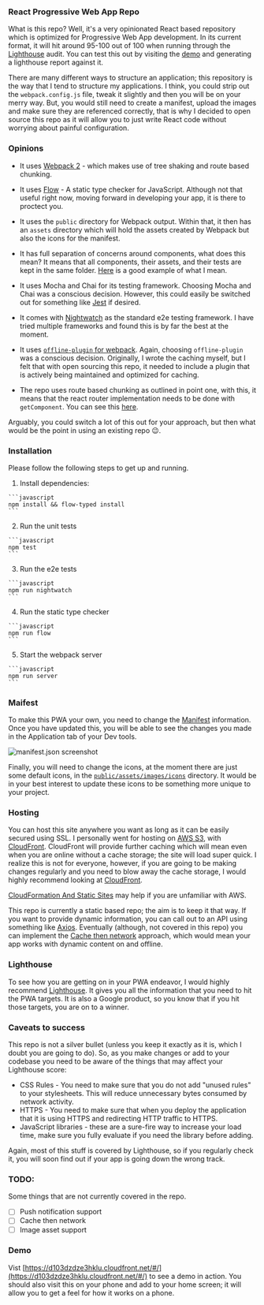 ### React Progressive Web App Repo

What is this repo? Well, it's a very opinionated React based repository which is optimized for Progressive Web App development. In its current format, it will hit around 95-100 out of 100 when running through the [Lighthouse](https://developers.google.com/web/tools/lighthouse/) audit. You can test this out by visiting the [demo](https://d103dzdze3hklu.cloudfront.net/#/) and generating a lighthouse report against it.

There are many different ways to structure an application; this repository is the way that I tend to structure my applications. I think, you could strip out the `webpack.config.js` file, tweak it slightly and then you will be on your merry way. But, you would still need to create a manifest, upload the images and make sure they are referenced correctly, that is why I decided to open source this repo as it will allow you to just write React code without worrying about painful configuration.

### Opinions

- It uses [Webpack 2](https://webpack.js.org/) - which makes use of tree shaking and route based chunking.

- It uses [Flow](https://flowtype.org/) - A static type checker for JavaScript. Although not that useful right now, moving forward in developing your app, it is there to proctect you.

- It uses the `public` directory for Webpack output. Within that, it then has an `assets` directory which will hold the assets created by Webpack but also the icons for the manifest.

- It has full separation of concerns around components, what does this mean? It means that all components, their assets, and their tests are kept in the same folder. [Here](https://github.com/simonfl3tcher/react-progressive-web-app-repo/tree/master/src/components/Home) is a good example of what I mean.

- It uses Mocha and Chai for its testing framework. Choosing Mocha and Chai was a conscious decision. However, this could easily be switched out for something like [Jest](https://facebook.github.io/jest/) if desired.

- It comes with [Nightwatch](http://nightwatchjs.org/) as the standard e2e testing framework. I have tried multiple frameworks and found this is by far the best at the moment.

- It uses [`offline-plugin` for webpack](https://github.com/NekR/offline-plugin). Again, choosing `offline-plugin` was a conscious decision. Originally, I wrote the caching myself, but I felt that with open sourcing this repo, it needed to include a plugin that is actively being maintained and optimized for caching.

- The repo uses route based chunking as outlined in point one, with this, it means that the react router implementation needs to be done with `getComponent`. You can see this [here](https://github.com/simonfl3tcher/react-progressive-web-app-repo/blob/master/src/routes.jsx#L20).

Arguably, you could switch a lot of this out for your approach, but then what would be the point in using an existing repo 😉.

### Installation

Please follow the following steps to get up and running.

  1. Install dependencies:

    ```javascript
    npm install && flow-typed install
    ```

  2. Run the unit tests

    ```javascript
    npm test
    ```

  3. Run the e2e tests

    ```javascript
    npm run nightwatch
    ```

  4. Run the static type checker

    ```javascript
    npm run flow
    ```

  5. Start the webpack server

    ```javascript
    npm run server
    ```

### Maifest

To make this PWA your own, you need to change the [Manifest](https://github.com/simonfl3tcher/react-progressive-web-app-repo/blob/master/public/manifest.json) information. Once you have updated this, you will be able to see the changes you made in the Application tab of your Dev tools.

![manifest.json screenshot](https://s3-eu-west-1.amazonaws.com/simonfl3tcher-github-image/Screenshot+2017-02-23+18.42.56.png)

Finally, you will need to change the icons, at the moment there are just some default icons, in the [`public/assets/images/icons`](https://github.com/simonfl3tcher/react-progressive-web-app-repo/tree/master/public/assets/images/icons) directory. It would be in your best interest to update these icons to be something more unique to your project.

### Hosting

You can host this site anywhere you want as long as it can be easily secured using SSL. I personally went for hosting on [AWS S3](https://aws.amazon.com/s3/), with [CloudFront](https://aws.amazon.com/cloudfront/). CloudFront will provide further caching which will mean even when you are online without a cache storage; the site will load super quick. I realize this is not for everyone, however, if you are going to be making changes regularly and you need to blow away the cache storage, I would highly recommend looking at [CloudFront](https://aws.amazon.com/cloudfront/).

[CloudFormation And Static Sites](https://serverlesscode.com/post/instant-static-site-cloudformation/) may help if you are unfamiliar with AWS.

This repo is currently a static based repo; the aim is to keep it that way. If you want to provide dynamic information, you can call out to an API using something like [Axios](https://github.com/mzabriskie/axios). Eventually (although, not covered in this repo) you can implement the [Cache then network](https://jakearchibald.com/2014/offline-cookbook/#cache-then-network) approach, which would mean your app works with dynamic content on and offline.


### Lighthouse

To see how you are getting on in your PWA endeavor, I would highly recommend [Lighthouse](https://developers.google.com/web/tools/lighthouse/).
It gives you all the information that you need to hit the PWA targets. It is also a Google product, so you know that if you hit those targets, you
are on to a winner.

### Caveats to success

This repo is not a silver bullet (unless you keep it exactly as it is, which I doubt you are going to do). So, as you make changes or add to your codebase you need to be aware of the things that may affect your Lighthouse score:

- CSS Rules - You need to make sure that you do not add "unused rules" to your stylesheets. This will reduce unnecessary bytes consumed by network activity.
- HTTPS - You need to make sure that when you deploy the application that it is using HTTPS and redirecting HTTP traffic to HTTPS.
- JavaScript libraries - these are a sure-fire way to increase your load time, make sure you fully evaluate if you need the library before adding.

Again, most of this stuff is covered by Lighthouse, so if you regularly check it, you will soon find out if your app is going down the wrong track.

### TODO:

Some things that are not currently covered in the repo.

- [ ] Push notification support
- [ ] Cache then network
- [ ] Image asset support

### Demo

Vist [https://d103dzdze3hklu.cloudfront.net/#/](https://d103dzdze3hklu.cloudfront.net/#/) to see a demo in action.
You should also visit this on your phone and add to your home screen; it will allow you to get a feel for how it works on a phone.
